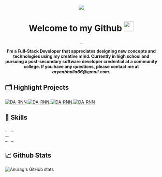 <p align="center"><img src="https://res.cloudinary.com/dgjfoz5o1/image/upload/v1644705962/Untitled-1_edyyyz.png"/><p>
<h1 align="center">Welcome to my Github <img
src="https://github.com/blackcater/blackcater/raw/main/images/Hi.gif" height="32" /></h1>
<div align="center">
  <a target="_blank" rel="noopener noreferrer" href="">
  <img alt="" src="https://img.shields.io/badge/Social-Twitter-informational?style=flat&amp;logo=Twitter&amp;logoColor=white&amp;color=4AB197" style="max-width: 100%;">
  </a>
  <a target="_blank" rel="noopener noreferrer" href="">
  <img alt="" src="https://img.shields.io/badge/Social-Linkedin-informational?style=flat&amp;logo=Linkedin&amp;logoColor=white&amp;color=4AB197" style="max-width: 100%;">
  </a>
  <a target="_blank" rel="noopener noreferrer" href="">
  <img alt="" src="https://img.shields.io/badge/My-Website-informational?style=flat&amp;logo=me&amp;logoColor=white&amp;color=4AB197" style="max-width: 100%;">
  </a>
</div>
<p align="center">
<b>I'm a Full-Stack Developer that appreciates designing new concepts and technologies using my creative mind. Currently in high school and pursuing a post-secondary software developer credential at a community college. If you have any questions, please contact me at <i>aryanbhalla66@gmail.com.</i></b>
</p>
  
## 🗂️ Highlight Projects

<a href="https://github.com/aryanbhalla2004/Mittflix">
  <img align="center" src="https://github-readme-stats.vercel.app/api/pin/?username=aryanbhalla2004&repo=Mittflix&show_icons=true&line_height=27&title_color=6aa6f8&text_color=8a919a&icon_color=6aa6f8&bg_color=22272e" alt="DA-RNN" />
</a>
<a href="https://github.com/aryanbhalla2004/Mittflix">
  <img align="center" src="https://github-readme-stats.vercel.app/api/pin/?username=aryanbhalla2004&repo=Mittflix&show_icons=true&line_height=27&title_color=6aa6f8&text_color=8a919a&icon_color=6aa6f8&bg_color=22272e" alt="DA-RNN" />
</a>

<a href="https://github.com/aryanbhalla2004/Mittflix">
  <img align="center" src="https://github-readme-stats.vercel.app/api/pin/?username=aryanbhalla2004&repo=Mittflix&show_icons=true&line_height=27&title_color=6aa6f8&text_color=8a919a&icon_color=6aa6f8&bg_color=22272e" alt="DA-RNN" />
</a><a href="https://github.com/aryanbhalla2004/Mittflix">
  <img align="center" src="https://github-readme-stats.vercel.app/api/pin/?username=aryanbhalla2004&repo=Mittflix&show_icons=true&line_height=27&title_color=6aa6f8&text_color=8a919a&icon_color=6aa6f8&bg_color=22272e" alt="DA-RNN" />
</a>
</div>


## 💼 Skills
<a target="_blank" rel="noopener noreferrer" href="">
<img alt="" src="https://img.shields.io/badge/Code-Electron-informational?style=flat&amp;logo=Electron&amp;logoColor=white&amp;color=4AB197" style="max-width: 100%;">
</a>
<a target="_blank" rel="noopener noreferrer" href="https://camo.githubusercontent.com/629dd35dc1f85bb51ea8196c7e29924b36e314ab5bbe36883464b3e91ef23f7f/68747470733a2f2f696d672e736869656c64732e696f2f62616467652f436f64652d4d7953514c2d696e666f726d6174696f6e616c3f7374796c653d666c6174266c6f676f3d4d7953514c266c6f676f436f6c6f723d776869746526636f6c6f723d344142313937"><img src="https://camo.githubusercontent.com/629dd35dc1f85bb51ea8196c7e29924b36e314ab5bbe36883464b3e91ef23f7f/68747470733a2f2f696d672e736869656c64732e696f2f62616467652f436f64652d4d7953514c2d696e666f726d6174696f6e616c3f7374796c653d666c6174266c6f676f3d4d7953514c266c6f676f436f6c6f723d776869746526636f6c6f723d344142313937" alt="" data-canonical-src="https://img.shields.io/badge/Code-MySQL-informational?style=flat&amp;logo=MySQL&amp;logoColor=white&amp;color=4AB197" style="max-width: 100%;"></a>
<a target="_blank" rel="noopener noreferrer" href="https://camo.githubusercontent.com/f4fa36d9d4bec78a4b2d0338612d6fbbe65cbed9c034c65228372938c39cca9d/68747470733a2f2f696d672e736869656c64732e696f2f62616467652f436f64652d52656163742d696e666f726d6174696f6e616c3f7374796c653d666c6174266c6f676f3d7265616374266c6f676f436f6c6f723d776869746526636f6c6f723d344142313937"><img src="https://camo.githubusercontent.com/f4fa36d9d4bec78a4b2d0338612d6fbbe65cbed9c034c65228372938c39cca9d/68747470733a2f2f696d672e736869656c64732e696f2f62616467652f436f64652d52656163742d696e666f726d6174696f6e616c3f7374796c653d666c6174266c6f676f3d7265616374266c6f676f436f6c6f723d776869746526636f6c6f723d344142313937" alt="" data-canonical-src="https://img.shields.io/badge/Code-React-informational?style=flat&amp;logo=react&amp;logoColor=white&amp;color=4AB197" style="max-width: 100%;"></a>
<a target="_blank" rel="noopener noreferrer" href="https://camo.githubusercontent.com/fe77847728574d5a8c1ce92075e6904de48347b3f3d271ed87f489d507d6238b/68747470733a2f2f696d672e736869656c64732e696f2f62616467652f436f64652d4a6176615363726970742d696e666f726d6174696f6e616c3f7374796c653d666c6174266c6f676f3d4a617661536372697074266c6f676f436f6c6f723d776869746526636f6c6f723d344142313937"><img src="https://camo.githubusercontent.com/fe77847728574d5a8c1ce92075e6904de48347b3f3d271ed87f489d507d6238b/68747470733a2f2f696d672e736869656c64732e696f2f62616467652f436f64652d4a6176615363726970742d696e666f726d6174696f6e616c3f7374796c653d666c6174266c6f676f3d4a617661536372697074266c6f676f436f6c6f723d776869746526636f6c6f723d344142313937" alt="" data-canonical-src="https://img.shields.io/badge/Code-JavaScript-informational?style=flat&amp;logo=JavaScript&amp;logoColor=white&amp;color=4AB197" style="max-width: 100%;"></a>
<a target="_blank" rel="noopener noreferrer" href="https://camo.githubusercontent.com/201eab0c16231af1724c70578727d4180c5f0d0597d9576d4cfef374bc78d156/68747470733a2f2f696d672e736869656c64732e696f2f62616467652f436f64652d2e4e45542d696e666f726d6174696f6e616c3f7374796c653d666c6174266c6f676f3d2e6e6574266c6f676f436f6c6f723d776869746526636f6c6f723d344142313937"><img src="https://camo.githubusercontent.com/201eab0c16231af1724c70578727d4180c5f0d0597d9576d4cfef374bc78d156/68747470733a2f2f696d672e736869656c64732e696f2f62616467652f436f64652d2e4e45542d696e666f726d6174696f6e616c3f7374796c653d666c6174266c6f676f3d2e6e6574266c6f676f436f6c6f723d776869746526636f6c6f723d344142313937" alt="" data-canonical-src="https://img.shields.io/badge/Code-.NET-informational?style=flat&amp;logo=.net&amp;logoColor=white&amp;color=4AB197" style="max-width: 100%;"></a>
<a target="_blank" rel="noopener noreferrer" href="">
<img alt="" src="https://img.shields.io/badge/Code-HTML-informational?style=flat&amp;logo=html5&amp;logoColor=white&amp;color=4AB197" style="max-width: 100%;">
</a>
<a target="_blank" rel="noopener noreferrer" href="">
<img alt="" src="https://img.shields.io/badge/Code-Firebase-informational?style=flat&amp;logo=Firebase&amp;logoColor=white&amp;color=4AB197" style="max-width: 100%;">
</a>
<a target="_blank" rel="noopener noreferrer" href="">
<img alt="" src="https://img.shields.io/badge/Code-PHP-informational?style=flat&amp;logo=php&amp;logoColor=white&amp;color=4AB197" style="max-width: 100%;">
</a>
<br>
<a target="_blank" rel="noopener noreferrer" href="">
<img alt="" src="https://img.shields.io/badge/Style-CSS-informational?style=flat&amp;logo=css3&amp;logoColor=white&amp;color=4AB197" style="max-width: 100%;">
</a>
<a target="_blank" rel="noopener noreferrer" href="">
<img alt="" src="https://img.shields.io/badge/Style-SCSS-informational?style=flat&amp;logo=scss&amp;logoColor=white&amp;color=4AB197" style="max-width: 100%;">
</a>
<a target="_blank" rel="noopener noreferrer" href="">
<img alt="" src="https://img.shields.io/badge/Style-Bootstrap-informational?style=flat&amp;logo=Bootstrap&amp;logoColor=white&amp;color=4AB197" style="max-width: 100%;">
</a>
<a target="_blank" rel="noopener noreferrer" href="">
<img alt="" src="https://img.shields.io/badge/Style-Material UI-informational?style=flat&amp;logo=mui&amp;logoColor=white&amp;color=4AB197" style="max-width: 100%;">
</a>
<br>
<a target="_blank" rel="noopener noreferrer" href="">
<img alt="" src="https://img.shields.io/badge/Tools-Bash-informational?style=flat&amp;logo=Linux&amp;logoColor=white&amp;color=4AB197" style="max-width: 100%;">
</a>
<a target="_blank" rel="noopener noreferrer" href="">
<img alt="" src="https://img.shields.io/badge/Tools-Netlify-informational?style=flat&amp;logo=Netlify&amp;logoColor=white&amp;color=4AB197" style="max-width: 100%;">
</a>
<a target="_blank" rel="noopener noreferrer" href="https://camo.githubusercontent.com/50d81fcaf4a8bbc4913eb511564939e083bc3146980152bfe12bde2687abda3e/68747470733a2f2f696d672e736869656c64732e696f2f62616467652f546f6f6c732d496c6c7573747261746f722d696e666f726d6174696f6e616c3f7374796c653d666c6174266c6f676f3d41646f62652d496c6c7573747261746f72266c6f676f436f6c6f723d776869746526636f6c6f723d344142313937"><img src="https://camo.githubusercontent.com/50d81fcaf4a8bbc4913eb511564939e083bc3146980152bfe12bde2687abda3e/68747470733a2f2f696d672e736869656c64732e696f2f62616467652f546f6f6c732d496c6c7573747261746f722d696e666f726d6174696f6e616c3f7374796c653d666c6174266c6f676f3d41646f62652d496c6c7573747261746f72266c6f676f436f6c6f723d776869746526636f6c6f723d344142313937" alt="" data-canonical-src="https://img.shields.io/badge/Tools-Illustrator-informational?style=flat&amp;logo=Adobe-Illustrator&amp;logoColor=white&amp;color=4AB197" style="max-width: 100%;"></a>
<a target="_blank" rel="noopener noreferrer" href="https://camo.githubusercontent.com/20d2257c16877db20df9e16983f01615bd80ef831bcd69c017fac6c315d0c43f/68747470733a2f2f696d672e736869656c64732e696f2f62616467652f546f6f6c732d4e504d2d696e666f726d6174696f6e616c3f7374796c653d666c6174266c6f676f3d6e706d266c6f676f436f6c6f723d776869746526636f6c6f723d344142313937"><img src="https://camo.githubusercontent.com/20d2257c16877db20df9e16983f01615bd80ef831bcd69c017fac6c315d0c43f/68747470733a2f2f696d672e736869656c64732e696f2f62616467652f546f6f6c732d4e504d2d696e666f726d6174696f6e616c3f7374796c653d666c6174266c6f676f3d6e706d266c6f676f436f6c6f723d776869746526636f6c6f723d344142313937" alt="" data-canonical-src="https://img.shields.io/badge/Tools-NPM-informational?style=flat&amp;logo=npm&amp;logoColor=white&amp;color=4AB197" style="max-width: 100%;"></a>
<a target="_blank" rel="noopener noreferrer" href="https://camo.githubusercontent.com/289b0ab15addbd4633fadc9c857dfc5e0ae0365e5e92d315c50c22f1e450cb2a/68747470733a2f2f696d672e736869656c64732e696f2f62616467652f546f6f6c732d41646f626558442d696e666f726d6174696f6e616c3f7374796c653d666c6174266c6f676f3d41646f62652d5844266c6f676f436f6c6f723d776869746526636f6c6f723d344142313937"><img src="https://camo.githubusercontent.com/289b0ab15addbd4633fadc9c857dfc5e0ae0365e5e92d315c50c22f1e450cb2a/68747470733a2f2f696d672e736869656c64732e696f2f62616467652f546f6f6c732d41646f626558442d696e666f726d6174696f6e616c3f7374796c653d666c6174266c6f676f3d41646f62652d5844266c6f676f436f6c6f723d776869746526636f6c6f723d344142313937" alt="" data-canonical-src="https://img.shields.io/badge/Tools-AdobeXD-informational?style=flat&amp;logo=Adobe-XD&amp;logoColor=white&amp;color=4AB197" style="max-width: 100%;"></a>
<a target="_blank" rel="noopener noreferrer" href="">
<img alt="" src="https://img.shields.io/badge/Tools-Microsoft Office-informational?style=flat&amp;logo=Microsoft&amp;logoColor=white&amp;color=4AB197" style="max-width: 100%;">
</a>
<a target="_blank" rel="noopener noreferrer" href="">
<img alt="" src="https://img.shields.io/badge/Tools-Git-informational?style=flat&amp;logo=Git&amp;logoColor=white&amp;color=4AB197" style="max-width: 100%;">
</a>
<a target="_blank" rel="noopener noreferrer" href="https://camo.githubusercontent.com/c4de7c8c24e2c2f505cc430d5f27154c598a0422bd9513eec8b78b3204cb890c/68747470733a2f2f696d672e736869656c64732e696f2f62616467652f546f6f6c732d506f73746d616e2d696e666f726d6174696f6e616c3f7374796c653d666c6174266c6f676f3d506f73746d616e266c6f676f436f6c6f723d776869746526636f6c6f723d344142313937"><img src="https://camo.githubusercontent.com/c4de7c8c24e2c2f505cc430d5f27154c598a0422bd9513eec8b78b3204cb890c/68747470733a2f2f696d672e736869656c64732e696f2f62616467652f546f6f6c732d506f73746d616e2d696e666f726d6174696f6e616c3f7374796c653d666c6174266c6f676f3d506f73746d616e266c6f676f436f6c6f723d776869746526636f6c6f723d344142313937" alt="" data-canonical-src="https://img.shields.io/badge/Tools-Postman-informational?style=flat&amp;logo=Postman&amp;logoColor=white&amp;color=4AB197" style="max-width: 100%;"></a>

## 📈 Github Stats
![Anurag's GitHub stats](https://github-readme-stats.vercel.app/api?username=aryanbhalla2004&theme=vue-dark&show_icons=true)


